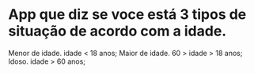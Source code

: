 # App que diz se voce está 3 tipos de situação de acordo com a idade.
Menor de idade. idade < 18 anos;
Maior de idade. 60 > idade > 18 anos;
Idoso. idade > 60 anos;
